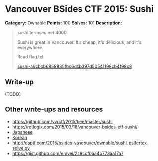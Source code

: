 # Vancouver BSides CTF 2015: Sushi

**Category:** Ownable
**Points:** 100
**Solves:** 101
**Description:** 

> sushi.termsec.net 4000
> 
> Sushi is great in Vancouver. It's cheap, it's delicious, and it's everywhere.
> 
> Read flag.txt
> 
> [sushi-a6cbcb6858835fbc6d0b397d50541198cb4f98c8](sushi-a6cbcb6858835fbc6d0b397d50541198cb4f98c8)

## Write-up

(TODO)

## Other write-ups and resources

* <https://github.com/yvrctf/2015/tree/master/sushi>
* <https://rotlogix.com/2015/03/18/vancouver-bsides-ctf-sushi/>
* [Japanese](http://mage-ctf-writeup.blogspot.jp/2015/03/b-sides-vancouver-2015.html)
* [Korean](http://s0ngsari.tistory.com/entry/yvrctfPwnable-100)
* <http://captf.com/2015/bsides-vancouver/ownable/sushi-psifertex-solve.py>
* <https://gist.github.com/emyei/248ccf0aa4b773aa17a7>